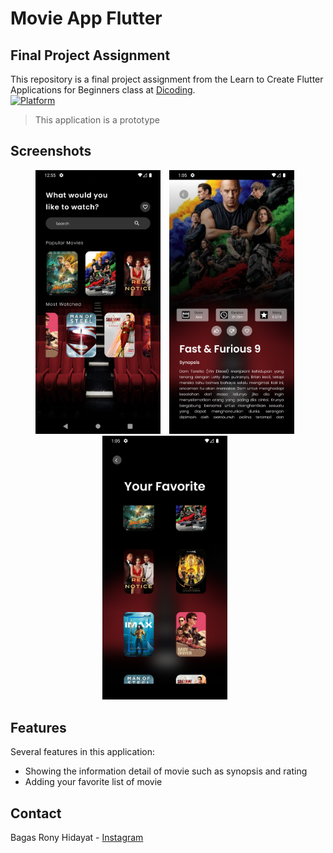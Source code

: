 # Movie App Flutter

## Final Project Assignment
This repository is a final project assignment from the Learn to Create Flutter Applications for Beginners class at [Dicoding](dicoding.com).<br>
[![Platform](https://img.shields.io/badge/Platform-flutter-blue.svg)](http://developer.android.com/index.html)
> This application is a prototype

## Screenshots

<p align="center">
    <img src="/screenshots/home.png"
        alt="Homescreen"    
        style="margin-right: 10px;"    
        width="200" />
    <img src="/screenshots/detail.png"
        alt="Detail information"    
        style="margin-right: 10px;"    
        width="200" />
    <img src="/screenshots/fav.png"
        alt="Favorite page"    
        style="margin-right: 10px;"    
        width="200" />
</p>

## Features
Several features in this application:
* Showing the information detail of movie such as synopsis and rating
* Adding your favorite list of movie

## Contact
Bagas Rony Hidayat - [Instagram](https://www.instagram.com/ronyzs_/)
